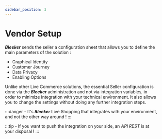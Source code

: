 ```yaml
---
sidebar_position: 3
---
```



# Vendor Setup

***Bleeker*** sends the seller a configuration sheet that allows you to define the main parameters of the solution :
* Graphical Identity
* Customer Journey
* Data Privacy
* Enabling Options


Unlike other Live Commerce solutions, the essential Seller configuration is done via the ***Bleeker*** administration and not via integration variables, in order to minimize integration with your technical environment. It also allows you to change the settings without doing any further integration steps.

:::danger -
It's ***Bleeker*** Live Shopping that integrates with your environment, and not the other way around !
:::

:::tip -
If you want to push the integration on your side, an *API REST* is at your disposal !
:::

